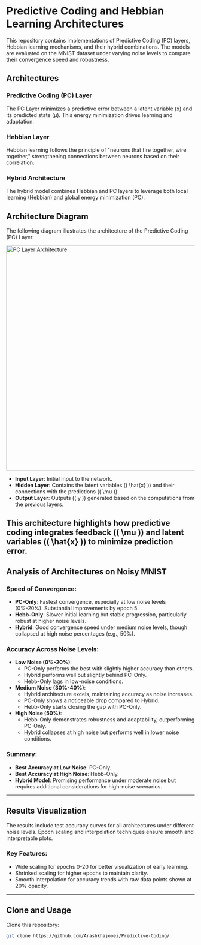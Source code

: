 # Predictive Coding and Hebbian Learning Architectures

This repository contains implementations of Predictive Coding (PC) layers, Hebbian learning mechanisms, and their hybrid combinations. The models are evaluated on the MNIST dataset under varying noise levels to compare their convergence speed and robustness.

## Architectures

### Predictive Coding (PC) Layer
The PC Layer minimizes a predictive error between a latent variable (x) and its predicted state (μ). This energy minimization drives learning and adaptation.

### Hebbian Layer
Hebbian learning follows the principle of "neurons that fire together, wire together," strengthening connections between neurons based on their correlation.

### Hybrid Architecture
The hybrid model combines Hebbian and PC layers to leverage both local learning (Hebbian) and global energy minimization (PC).
## Architecture Diagram

The following diagram illustrates the architecture of the Predictive Coding (PC) Layer:

<img src="images/architecture.png" alt="PC Layer Architecture" width="600">

- **Input Layer**: Initial input to the network.
- **Hidden Layer**: Contains the latent variables (\( \hat{x} \)) and their connections with the predictions (\( \mu \)).
- **Output Layer**: Outputs (\( y \)) generated based on the computations from the previous layers.

This architecture highlights how predictive coding integrates feedback (\( \mu \)) and latent variables (\( \hat{x} \)) to minimize prediction error.
---

## Analysis of Architectures on Noisy MNIST

### Speed of Convergence:
- **PC-Only**: Fastest convergence, especially at low noise levels (0%-20%). Substantial improvements by epoch 5.
- **Hebb-Only**: Slower initial learning but stable progression, particularly robust at higher noise levels.
- **Hybrid**: Good convergence speed under medium noise levels, though collapsed at high noise percentages (e.g., 50%).

### Accuracy Across Noise Levels:
- **Low Noise (0%-20%)**:
  - PC-Only performs the best with slightly higher accuracy than others.
  - Hybrid performs well but slightly behind PC-Only.
  - Hebb-Only lags in low-noise conditions.
- **Medium Noise (30%-40%)**:
  - Hybrid architecture excels, maintaining accuracy as noise increases.
  - PC-Only shows a noticeable drop compared to Hybrid.
  - Hebb-Only starts closing the gap with PC-Only.
- **High Noise (50%)**:
  - Hebb-Only demonstrates robustness and adaptability, outperforming PC-Only.
  - Hybrid collapses at high noise but performs well in lower noise conditions.

### Summary:
- **Best Accuracy at Low Noise**: PC-Only.
- **Best Accuracy at High Noise**: Hebb-Only.
- **Hybrid Model**: Promising performance under moderate noise but requires additional considerations for high-noise scenarios.

---

## Results Visualization
The results include test accuracy curves for all architectures under different noise levels. Epoch scaling and interpolation techniques ensure smooth and interpretable plots.

### Key Features:
- Wide scaling for epochs 0-20 for better visualization of early learning.
- Shrinked scaling for higher epochs to maintain clarity.
- Smooth interpolation for accuracy trends with raw data points shown at 20% opacity.

---

## Clone and Usage

Clone this repository:
```bash
git clone https://github.com/Arashkhajooei/Predictive-Coding/

